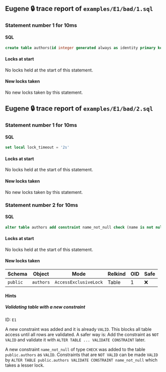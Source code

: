 ## Eugene 🔒 trace report of `examples/E1/bad/1.sql`



### Statement number 1 for 10ms

#### SQL

```sql
create table authors(id integer generated always as identity primary key, name text)
```

#### Locks at start

No locks held at the start of this statement.

#### New locks taken

No new locks taken by this statement.



## Eugene 🔒 trace report of `examples/E1/bad/2.sql`



### Statement number 1 for 10ms

#### SQL

```sql
set local lock_timeout = '2s'
```

#### Locks at start

No locks held at the start of this statement.

#### New locks taken

No new locks taken by this statement.



### Statement number 2 for 10ms

#### SQL

```sql
alter table authors add constraint name_not_null check (name is not null)
```

#### Locks at start

No locks held at the start of this statement.

#### New locks taken

| Schema | Object | Mode | Relkind | OID | Safe |
|--------|--------|------|---------|-----|------|
| `public` | `authors` | `AccessExclusiveLock` | Table | 1 | ❌ |

#### Hints

##### Validating table with a new constraint
ID: `E1`

A new constraint was added and it is already `VALID`. This blocks all table access until all rows are validated. A safer way is: Add the constraint as `NOT VALID` and validate it with `ALTER TABLE ... VALIDATE CONSTRAINT` later.

A new constraint `name_not_null` of type `CHECK` was added to the table `public.authors` as `VALID`. Constraints that are `NOT VALID` can be made `VALID` by `ALTER TABLE public.authors VALIDATE CONSTRAINT name_not_null` which takes a lesser lock.

